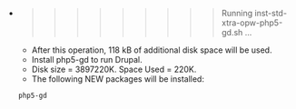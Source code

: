 * >>>>>>>>> Running inst-std-xtra-opw-php5-gd.sh ...
  * After this operation, 118 kB of additional disk space will be used.
  * Install php5-gd to run Drupal.
  * Disk size = 3897220K. Space Used = 220K.
  * The following NEW packages will be installed:
  ```bash
  php5-gd
  ```
